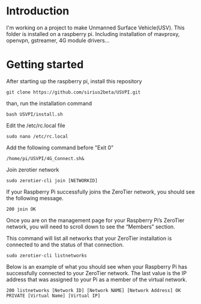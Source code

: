 # Introduction
I'm working on a project to make Unmanned Surface Vehicle(USV). This folder is installed on a raspberry pi. Including installation of mavproxy, openvpn, gstreamer, 4G module drivers... 
# Getting started
After starting up the raspberry pi, install this repository
```
git clone https://github.com/sirius2beta/USVPI.git
```
than, run the installation command
```
bash USVPI/install.sh
```
Edit the /etc/rc.local file
```
sudo nano /etc/rc.local
```
Add the following command before "Exit 0"
```
/home/pi/USVPI/4G_Connect.sh&
```
Join zerotier network
```
sudo zerotier-cli join [NETWORKID]
```
If your Raspberry Pi successfully joins the ZeroTier network, you should see the following message.
```
200 join OK
```
Once you are on the management page for your Raspberry Pi’s ZeroTier network, you will need to scroll down to see the “Members” section.

This command will list all networks that your ZeroTier installation is connected to and the status of that connection.
```
sudo zerotier-cli listnetworks
```
Below is an example of what you should see when your Raspberry Pi has successfully connected to your ZeroTier network. The last value is the IP address that was assigned to your Pi as a member of the virtual network.
```
200 listnetworks [Network ID] [Network NAME] [Network Address] OK PRIVATE [Virtual Name] [Virtual IP]
```

